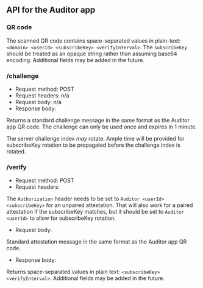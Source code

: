 ## API for the Auditor app

### QR code

The scanned QR code contains space-separated values in plain-text: `<domain> <userId>
<subscribeKey> <verifyInterval>`. The `subscribeKey` should be treated as an opaque string rather
than assuming base64 encoding. Additional fields may be added in the future.

### /challenge

* Request method: POST
* Request headers: n/a
* Request body: n/a
* Response body:

Returns a standard challenge message in the same format as the Auditor app QR code. The challenge
can only be used once and expires in 1 minute.

The server challenge index *may* rotate. Ample time will be provided for subscribeKey rotation to
be propagated before the challenge index is rotated.

### /verify

* Request method: POST
* Request headers:

The `Authorization` header needs to be set to `Auditor <userId> <subscribeKey>` for an unpaired
attestation. That will also work for a paired attestation if the subscribeKey matches, but it
should be set to `Auditor <userId>` to allow for subscribeKey rotation.

* Request body:

Standard attestation message in the same format as the Auditor app QR code.

* Response body:

Returns space-separated values in plain text: `<subscribeKey> <verifyInterval>`. Additional fields
may be added in the future.
